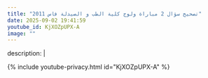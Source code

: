 ```yaml
---
title: "تصحيح سؤال 2 مباراة ولوج كلية الطب و الصيدلة فاس 2011"
date: 2025-09-02 19:41:59 
youtube_id: KjXOZpUPX-A
image: ""
---
```

description: |
  
{% include youtube-privacy.html id="KjXOZpUPX-A" %}
